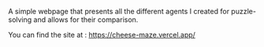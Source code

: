A simple webpage that presents all the different agents I created for puzzle-solving and allows for their comparison.

You can find the site at : https://cheese-maze.vercel.app/
